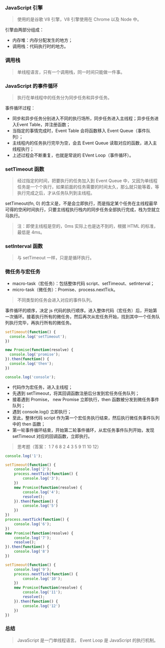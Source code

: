 ### JavaScript 引擎
> 使用的是谷歌 V8 引擎，V8 引擎使用在 Chrome 以及 Node 中。
      
引擎由两部分组成：
- 内存堆：内存分配发生的地方；
- 调用栈：代码执行时的地方。 

### 调用栈
> 单线程语言，只有一个调用栈，同一时间只能做一件事。

### JavaScript 的事件循环
> 执行在单线程中的任务分为同步任务和异步任务。
     
事件循环过程：
- 同步和异步任务分别进入不同的执行场所，同步任务进入主线程；异步任务进入Event Table，并注册函数；
- 当指定的事情完成时，Event Table 会将函数移入 Event Queue（事件队列）；
- 主线程内的任务执行完毕为空，会去 Event Queue 读取对应的函数，进入主线程执行；
- 上述过程会不断重复，也就是常说的 EVent Loop（事件循环）。

### setTimeout 函数
> 经过指定的时间，把要执行的任务加入到 Event Queue 中，又因为单线程任务是一个个执行，如果前面的任务需要的时间太久，那么就只能等着，等执行完成之后，才从任务队列到主线程。

setTimeout(fn, 0) 的含义是，不是会立即执行，而是指定某个任务在主线程最早可得的空闲时间执行，只要主线程执行栈内的同步任务全部执行完成，栈为空就立马执行。

> 注：即使主线程是空的，0ms 实际上也是达不到的，根据 HTML 的标准，最低是 4ms。

### setInterval 函数
> 与 setTimeout 一样，只是是循环执行。

### 微任务与宏任务
- macro-task（宏任务）：包括整体代码 script、setTimeout、setInterval；
- micro-task（微任务）：Promise、process.nextTick。
> 不同类型的任务会进入对应的事件队列。
 
事件循环的顺序，决定 js 代码的执行顺序。进入整体代码（宏任务）后，开始第一次循环。接着执行所有的微任务，然后再次从宏任务开始，找到其中一个任务队列执行完毕，再执行所有的微任务。

```javascript
setTimeout(function() {
  console.log('setTimeout');
})

new Promise(function(resolve) {
  console.log('promise');
}).then(function() {
  console.log('then');
})

console.log('console');
```
- 代码作为宏任务，进入主线程；
- 先遇到 setTimeout，将其回调函数注册后分发到宏任务任务队列；
- 接着遇到 Promise， new Promise 立即执行，then 函数被分发到微任务事件队列；
- 遇到 console.log() 立即执行；
- 至此，整体代码 script 作为第一个宏任务执行结束，然后执行微任务事件队列中的 then 函数；
- 第一轮事件循环结束，开始第二轮事件循环，从宏任务事件队列开始，发现 setTimeout 对应的回调函数，立即执行。

> 思考题（答案： 1 7 6 8 2 4 3 5 9 11 10 12）
```javascript
console.log('1');

setTimeout(function() {
    console.log('2');
    process.nextTick(function() {
        console.log('3');
    })
    new Promise(function(resolve) {
        console.log('4');
        resolve();
    }).then(function() {
        console.log('5')
    })
})
process.nextTick(function() {
    console.log('6');
})
new Promise(function(resolve) {
    console.log('7');
    resolve();
}).then(function() {
    console.log('8')
})

setTimeout(function() {
    console.log('9');
    process.nextTick(function() {
        console.log('10');
    })
    new Promise(function(resolve) {
        console.log('11');
        resolve();
    }).then(function() {
        console.log('12')
    })
})
```

### 总结
> JavaScript 是一门单线程语言。
> Event Loop 是 JavaScript 的执行机制。








